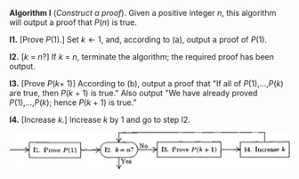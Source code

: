 **Algorithm I** (*Construct a proof*). Given a positive integer *n*,
this algorithm will output a proof that *P*(*n*) is true.

**I1.** \[Prove *P*(1).\] Set $\textit{k}\gets1$, and, according to (a),
output a proof of *P*(1).

**I2.** \[*k* = *n*?\] If *k* = *n*, terminate the algorithm; the
required proof has been output.

**I3.** \[Prove *P*(*k*+ 1)\] According to (b), output a proof that "If
all of *P*(1),\...,*P*(*k*) are true, then *P*(*k* + 1) is true." Also
output "We have already proved *P*(1),\...,*P*(*k*); hence *P*(*k* + 1)
is true."

**I4.** \[Increase *k*.\] Increase *k* by 1 and go to step I2.

![image](scheme.jpg)
